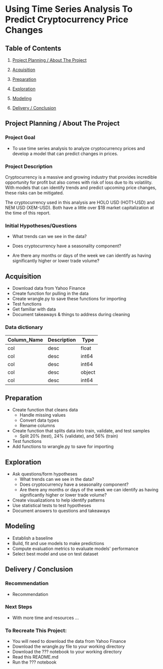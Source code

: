 # Using Time Series Analysis To Predict Cryptocurrency Price Changes

## Table of Contents

1. [Project Planning / About The Project](link)

2. [Acquisition](link)

3. [Preparation](link)

4. [Exploration](link)

5. [Modeling](link)

6. [Delivery / Conclusion](link)

## Project Planning / About The Project

### Project Goal

* To use time series analysis to analyze cryptocurrency prices and develop a model that can predict changes in prices.

### Project Description

Cryptocurrency is a massive and growing industry that provides incredible opportunity for profit but also comes with risk of loss due to its volatility. 
With models that can identify trends and predict upcoming price changes, these risks can be mitigated.

The cryptocurrency used in this analysis are HOLO USD (HOT1-USD) and NEM USD (XEM-USD). Both have a little over $1B market capitalization at the time of this report.

### Initial Hypotheses/Questions

* What trends can we see in the data?

* Does cryptocurrency have a seasonality component?

* Are there any months or days of the week we can identify as having significantly higher or lower trade volume? 


## Acquisition

* Download data from Yahoo Finance
* Create function for pulling in the data
* Create wrangle.py to save these functions for importing
* Test functions
* Get familiar with data
* Document takeaways & things to address during cleaning 

### Data dictionary

|   Column_Name   | Description | Type      |
|   -----------   | ----------- | ---------- |
| col |  desc | float |
| col   |  desc | int64  |
| col      |  desc   | int64 |
| col      | desc | object |
| col      |  desc| int64 |

## Preparation

* Create function that cleans data
  * Handle missing values
  * Convert data types
  * Rename columns 
* Create function that splits data into train, validate, and test samples
  * Split 20% (test), 24% (validate), and 56% (train)
* Test functions
* Add functions to wrangle.py to save for importing

## Exploration 

* Ask questions/form hypotheses
  * What trends can we see in the data?
  * Does cryptocurrency have a seasonality component?
  * Are there any months or days of the week we can identify as having significantly higher or lower trade volume? 
* Create visualizations to help identify patterns
* Use statistical tests to test hypotheses
* Document answers to questions and takeaways

## Modeling

* Establish a baseline
* Build, fit and use models to make predictions
* Compute evaluation metrics to evaluate models' performance
* Select best model and use on test dataset

## Delivery / Conclusion

### Recommendation
* Recommendation

### Next Steps
 * With more time and resources ...

### To Recreate This Project:
* You will need to download the data from Yahoo Finance
* Download the wrangle.py file to your working directory
* Download the ??? notebook to your working directory
* Read this README.md
* Run the ??? notebook
